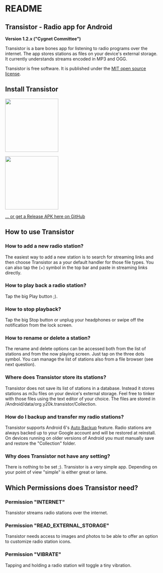 README
======

Transistor - Radio app for Android
----------------------------------

**Version 1.2.x ("Cygnet Committee")**

Transistor is a bare bones app for listening to radio programs over the internet. The app stores stations as files on your device's external storage. It currently understands streams encoded in MP3 and OGG.

Transistor is free software. It is published under the [MIT open source license](https://opensource.org/licenses/MIT). 

Install Transistor
------------------
[<img src="https://play.google.com/intl/en_us/badges/images/generic/en-play-badge.png" width="172">](https://play.google.com/store/apps/details?id=org.y20k.transistor)

[<img src="https://upload.wikimedia.org/wikipedia/commons/0/0d/Get_it_on_F-Droid.svg" width="172">](https://f-droid.org/repository/browse/?fdid=org.y20k.transistor)

[... or get a Release APK here on GitHub](https://github.com/y20k/transistor/releases)

How to use Transistor
---------------------
### How to add a new radio station?
The easiest way to add a new station is to search for streaming links and then choose Transistor as a your default handler for those file types. You can also tap the (+) symbol in the top bar and paste in streaming links directly.

### How to play back a radio station?
Tap the big Play button ;).

### How to stop playback?
Tap the big Stop button or unplug your headphones or swipe off the notification from the lock screen.

### How to rename or delete a station?
The rename and delete options can be accessed both from the list of stations and from the now playing screen. Just tap on the three dots symbol. You can manage the list of stations also from a file browser (see next question).

### Where does Transistor store its stations?
Transistor does not save its list of stations in a database. Instead it stores stations as m3u files on your device's external storage. Feel free to tinker with those files using the text editor of your choice. The files are stored in /Android/data/org.y20k.transistor/Collection.

### How do I backup and transfer my radio stations?
Transistor supports Android 6's [Auto Backup](http://developer.android.com/about/versions/marshmallow/android-6.0.html#backup) feature. Radio stations are always backed up to your Google account and will be restored at reinstall. On devices running on older versions of Android you must manually save and restore the "Collection" folder.

### Why does Transistor not have any setting?
There is nothing to be set ;). Transistor is a very simple app. Depending on your point of view "simple" is either great or lame.

Which Permissions does Transistor need?
---------------------------------------
### Permission "INTERNET"
Transistor streams radio stations over the internet.

### Permission "READ_EXTERNAL_STORAGE"
Transistor needs access to images and photos to be able to offer an option to customize radio station icons.

### Permission "VIBRATE"
Tapping and holding a radio station will toggle a tiny vibration.
